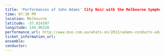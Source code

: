 ```yaml
---
title: 'Performances of John Adams' City Noir with the Melbourne Symphony Orchestra'
time: 07:30 PM
location: Melbourne
latitude: -37.814107
longitude: 144.96328
performance_url: http://www.mso.com.au/whats-on/2013/adams-conducts-adams/
ticket_information_url: 
ensemble: 
conductor: 
---
```

